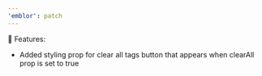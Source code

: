 ```yaml
---
'emblor': patch
---
```


🚀 Features:

- Added styling prop for clear all tags button that appears when clearAll prop is set to true
